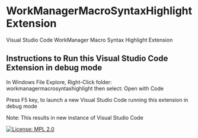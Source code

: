 # WorkManagerMacroSyntaxHighlightExtension
Visual Studio Code WorkManager Macro Syntax Highlight Extension


## Instructions to Run this Visual Studio Code Extension in debug mode

In Windows File Explore, Right-Click folder: workmanagermacrosyntaxhighlight
then select: Open with Code

Press F5 key, to launch a new Visual Studio Code running this extension in debug mode

Note: This results in new instance of Visual Studio Code


[![License: MPL 2.0](https://img.shields.io/badge/License-MPL%202.0-brightgreen.svg)](https://opensource.org/licenses/MPL-2.0)

